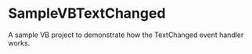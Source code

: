 SampleVBTextChanged
===================

A sample VB project to demonstrate how the TextChanged event handler works.
